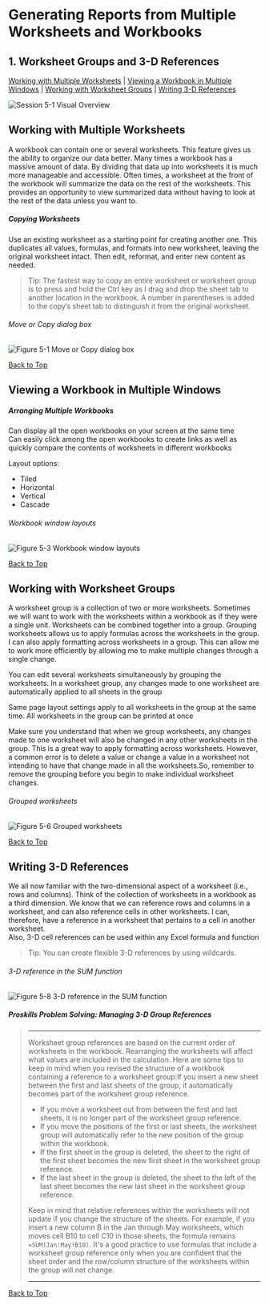 [](#top) 
# Generating Reports from Multiple Worksheets and Workbooks
## 1. Worksheet Groups and 3-D References
[Working with Multiple Worksheets](#working-with-multiple-worksheets) | [Viewing a Workbook in Multiple Windows](#viewing-a-workbook-in-multiple-windows) | [Working with Worksheet Groups](#working-with-worksheet-groups) | [Writing 3-D References](#writing-3-d-references)

![Session 5-1 Visual Overview](../images/modules/M05/Session%205-1.png) 

## [](#working-with-multiple-worksheets)Working with Multiple Worksheets
A workbook can contain one or several worksheets. This feature gives us the ability to organize our data better. Many times a workbook has a massive amount of data. By dividing that data up into worksheets it is much more manageable and accessible. Often times, a worksheet at the front of the workbook will summarize the data on the rest of the worksheets. This provides an opportunity to view summarized data without having to look at the rest of the data unless you want to.

##### Copying Worksheets
Use an existing worksheet as a starting point for creating another one. This duplicates all values, formulas, and formats into new worksheet, leaving the original worksheet intact. Then edit, reformat, and enter new content as needed.

> Tip: The fastest way to copy an entire worksheet or worksheet group is to press and hold the Ctrl key as I drag and drop the sheet tab to another location in the workbook. A number in parentheses is added to the copy’s sheet tab to distinguish it from the original worksheet.

###### Move or Copy dialog box
![Figure 5-1 Move or Copy dialog box](../images/modules/M05/Figure%205-1.png)

[Back to Top](#top)

## [](#viewing-a-workbook-in-multiple-windows)Viewing a Workbook in Multiple Windows

##### Arranging Multiple Workbooks
Can display all the open workbooks on your screen at the same time  
Can easily click among the open workbooks to create links as well as quickly compare the contents of worksheets in different workbooks  

Layout options:
- Tiled
- Horizontal
- Vertical
- Cascade


###### Workbook window layouts
![Figure 5-3 Workbook window layouts](../images/modules/M05/Figure%205-3.png)

[Back to Top](#top)

## [](#working-with-worksheet-groups)Working with Worksheet Groups
A worksheet group is a collection of two or more worksheets. Sometimes we will want to work with the worksheets within a workbook as if they were a single unit. Worksheets can be combined together into a group. Grouping worksheets allows us to apply formulas across the worksheets in the group. I can also apply formatting across worksheets in a group. This can allow me to work more efficiently by allowing me to make multiple changes through a single change.

You can edit several worksheets simultaneously by grouping the worksheets. In a worksheet group, any changes made to one worksheet are automatically applied to all sheets in the group

Same page layout settings apply to all worksheets in the group at the same time. All worksheets in the group can be printed at once

Make sure you understand that when we group worksheets, any changes made to one worksheet will also be changed in any other worksheets in the group. This is a great way to apply formatting across worksheets. However, a common error is to delete a value or change a value in a worksheet not intending to have that change made in all the worksheets.So, remember to remove the grouping before you begin to make individual worksheet changes.

###### Grouped worksheets
![Figure 5-6 Grouped worksheets](../images/modules/M05/Figure%205-6.png)

[Back to Top](#top)

## [](#writing-3-d-references)Writing 3-D References
We all now familiar with the two-dimensional aspect of a worksheet (i.e., rows and columns). Think of the collection of worksheets in a workbook as a third dimension. We know that we can reference rows and columns in a worksheet, and can also reference cells in other worksheets. I can, therefore, have a reference in a worksheet that pertains to a cell in another worksheet.  
Also, 3-D cell references can be used within any Excel formula and function

> Tip: You can create flexible 3-D references by using wildcards.

###### 3-D reference in the SUM function
![Figure 5-8 3-D reference in the SUM function](../images/modules/M05/Figure%205-8.png)

##### Proskills Problem Solving: _Managing 3-D Group References_
><hr>Worksheet group references are based on the current order of worksheets in the workbook. Rearranging the worksheets will affect what values are included in the calculation. Here are some tips to keep in mind when you revised the structure of a workbook containing a reference to a worksheet group:If you insert a new sheet between the first and last sheets of the group, it automatically becomes part of the worksheet group reference.
>
> *   If you move a worksheet out from between the first and last sheets, it is no longer part of the worksheet group reference.
> *   If you move the positions of the first or last sheets, the worksheet group will automatically refer to the new position of the group within the workbook.
> *   If the first sheet in the group is deleted, the sheet to the right of the first sheet becomes the new first sheet in the worksheet group reference.
> *   If the last sheet in the group is deleted, the sheet to the left of the last sheet becomes the new last sheet in the worksheet group reference.
> 
> Keep in mind that relative references within the worksheets will not update if you change the structure of the sheets. For example, if you insert a new column B in the Jan through May worksheets, which moves cell B10 to cell C10 in those sheets, the formula remains `=SUM(Jan:May!B10)`. It's a good practice to use formulas that include a worksheet group reference only when you are confident that the sheet order and the row/column structure of the worksheets within the group will not change.
>
> <hr>

[Back to Top](#top)
